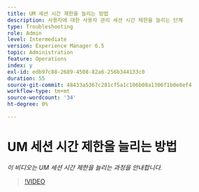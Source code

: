 ```yaml
---
title: UM 세션 시간 제한을 늘리는 방법
description: 사용자에 대한 사용자 관리 세션 시간 제한을 늘리는 단계
type: Troubleshooting
role: Admin
level: Intermediate
version: Experience Manager 6.5
topic: Administration
feature: Operations
index: y
exl-id: edb97c88-2689-4508-82a6-256b344133c0
duration: 55
source-git-commit: 48433a5367c281cf5a1c106b08a1306f1b0e8ef4
workflow-type: tm+mt
source-wordcount: '34'
ht-degree: 0%

---
```



# UM 세션 시간 제한을 늘리는 방법

*이 비디오는 UM 세션 시간 제한을 늘리는 과정을 안내합니다.*

>[!VIDEO](https://video.tv.adobe.com/v/3417653?quality=12&learn=on&captions=kor)
